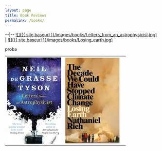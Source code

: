 ```yaml
---
layout: page
title: Book Reviews
permalink: /books/
---
```


--|--
[![]({{ site.baseurl }}/images/books/Letters_from_an_astrophysicist.jpg)](https://itacdonev.github.io/ML-Stories/books/markdown/2020/01/16/BR-Letters-from-an-Astrophysicist.html) | [![]({{ site.baseurl }}/images/books/Losing_earth.jpg)](https://itacdonev.github.io/ML-Stories/books/markdown/2020/02/15/BR-Losing-Earth.html)


proba


<table style="width:100%">
  <tr>
    <th><img src="../images/books/Letters_from_an_astrophysicist.jpg" alt="Letters from an Astrophysicist"></th>
    <th><img src="../images/books/Losing_earth.jpg" alt="Losing Earth"><th> 
  </tr>
</table>